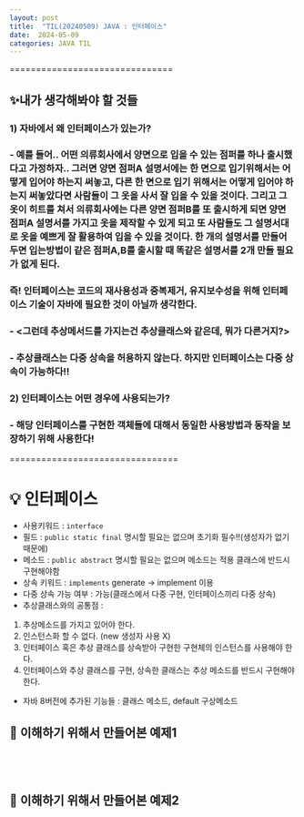 ```yaml
---
layout: post
title:  "TIL(20240509) JAVA : 인터페이스"
date:  2024-05-09 
categories: JAVA TIL
---
```



===============================

## ✨내가 생각해봐야 할 것들
### 1) 자바에서 왜 인터페이스가 있는가?
### - 예를 들어.. 어떤 의류회사에서 양면으로 입을 수 있는 점퍼를 하나 출시했다고 가정하자.. 그러면 양면 점퍼A 설명서에는 한 면으로 입기위해서는 어떻게 입어야 하는지 써놓고, 다른 한 면으로 입기 위해서는 어떻게 입어야 하는지 써놓았다면 사람들이 그 옷을 사서 잘 입을 수 있을 것이다. 그리고 그 옷이 히트를 쳐서 의류회사에는 다른 양면 점퍼B를 또 출시하게 되면 양면 점퍼A 설명서를 가지고 옷을 제작할 수 있게 되고 또 사람들도 그 설명서대로 옷을 예쁘게 잘 활용하여 입을 수 있을 것이다. 한 개의 설명서를 만들어 두면 입는방법이 같은 점퍼A,B를 출시할 때 똑같은 설명서를 2개 만들 필요가 없게 된다. 
### 즉! 인터페이스는 코드의 재사용성과 중복제거, 유지보수성을 위해 인터페이스 기술이 자바에 필요한 것이 아닐까 생각한다. 

### - <그런데 추상메서드를 가지는건 추상클래스와 같은데, 뭐가 다른거지?>
### - 추상클래스는 다중 상속을 허용하지 않는다. 하지만 인터페이스는 다중 상속이 가능하다!! 

### 2) 인터페이스는 어떤 경우에 사용되는가?
### - 해당 인터페이스를 구현한 객체들에 대해서 동일한 사용방법과 동작을 보장하기 위해 사용한다!

================================

# 💡 인터페이스
- 사용키워드 : `interface`
- 필드 : `public static final` 명시할 필요는 없으며 초기화 필수!!(생성자가 없기때문에)
- 메소드 : `public abstract` 명시할 필요는 없으며 메소드는 적용 클래스에 반드시 구현해야함
- 상속 키워드 : `implements` generate -> implement 이용
- 다중 상속 가능 여부 : 가능(클래스에서 다중 구현, 인터페이스끼리 다중 상속)
- 추상클래스와의 공통점 : 
1. 추상메소드를 가지고 있어야 한다. 
2. 인스턴스화 할 수 없다. (new 생성자 사용 X)
3. 인터페이스 혹은 추상 클래스를 상속받아 구현한 구현체의 인스턴스를 사용해야 한다.
4. 인터페이스와 추상 클래스를 구현, 상속한 클래스는 추상 메소드를 반드시 구현해야 한다. 
- 자바 8버전에 추가된 기능들 : 클래스 메소드, default 구상메소드


## 💬 이해하기 위해서 만들어본 예제1 
```java
```
```java


```
```java


```
```java


```
## 💬 이해하기 위해서 만들어본 예제2 

```java


```




<!-- [jekyll-docs]: https://jekyllrb.com/docs/home
[jekyll-gh]:   https://github.com/jekyll/jekyll
[jekyll-talk]: https://talk.jekyllrb.com/ -->
